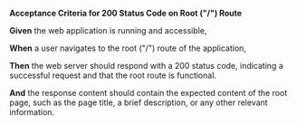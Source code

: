 **Acceptance Criteria for 200 Status Code on Root ("/") Route**

**Given** the web application is running and accessible,

**When** a user navigates to the root ("/") route of the application,

**Then** the web server should respond with a 200 status code, indicating a successful request and that the root route is functional.

**And** the response content should contain the expected content of the root page, such as the page title, a brief description, or any other relevant information.

